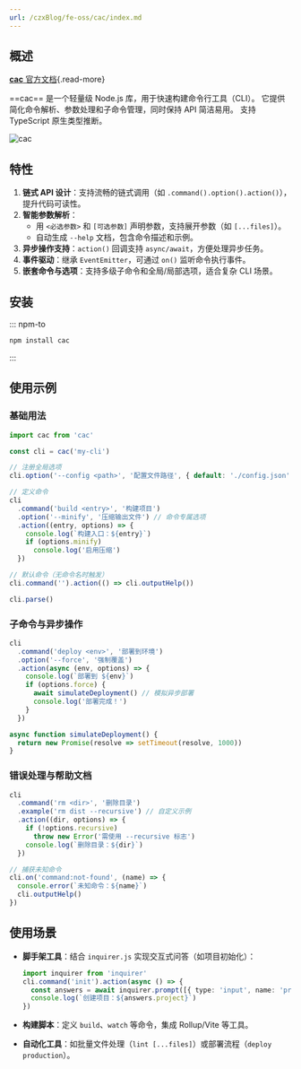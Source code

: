 ```yaml
---
url: /czxBlog/fe-oss/cac/index.md
---
```

## 概述

[**cac** 官方文档](https://github.com/egoist/cac){.read-more}

\==cac== 是一个轻量级 Node.js 库，用于快速构建命令行工具（CLI）。
它提供 简化命令解析、参数处理和子命令管理，同时保持 API 简洁易用。
支持 TypeScript 原生类型推断。

![cac](https://user-images.githubusercontent.com/8784712/28623641-373450f4-7249-11e7-854d-1b076dab274d.png)

## 特性

1. **链式 API 设计**：支持流畅的链式调用（如 `.command().option().action()`），提升代码可读性。
2. **智能参数解析**：
   * 用 `<必选参数>` 和 `[可选参数]` 声明参数，支持展开参数（如 `[...files]`）。
   * 自动生成 `--help` 文档，包含命令描述和示例。
3. **异步操作支持**：`action()` 回调支持 `async/await`，方便处理异步任务。
4. **事件驱动**：继承 `EventEmitter`，可通过 `on()` 监听命令执行事件。
5. **嵌套命令与选项**：支持多级子命令和全局/局部选项，适合复杂 CLI 场景。

## 安装

::: npm-to

```bash
npm install cac
```

:::

## 使用示例

### 基础用法

```ts
import cac from 'cac'

const cli = cac('my-cli')

// 注册全局选项
cli.option('--config <path>', '配置文件路径', { default: './config.json' })

// 定义命令
cli
  .command('build <entry>', '构建项目')
  .option('--minify', '压缩输出文件') // 命令专属选项
  .action((entry, options) => {
    console.log(`构建入口：${entry}`)
    if (options.minify)
      console.log('启用压缩')
  })

// 默认命令（无命令名时触发）
cli.command('').action(() => cli.outputHelp())

cli.parse()
```

### 子命令与异步操作

```ts
cli
  .command('deploy <env>', '部署到环境')
  .option('--force', '强制覆盖')
  .action(async (env, options) => {
    console.log(`部署到 ${env}`)
    if (options.force) {
      await simulateDeployment() // 模拟异步部署
      console.log('部署完成！')
    }
  })

async function simulateDeployment() {
  return new Promise(resolve => setTimeout(resolve, 1000))
}
```

### 错误处理与帮助文档

```ts
cli
  .command('rm <dir>', '删除目录')
  .example('rm dist --recursive') // 自定义示例
  .action((dir, options) => {
    if (!options.recursive)
      throw new Error('需使用 --recursive 标志')
    console.log(`删除目录：${dir}`)
  })

// 捕获未知命令
cli.on('command:not-found', (name) => {
  console.error(`未知命令：${name}`)
  cli.outputHelp()
})
```

## 使用场景

* **脚手架工具**：结合 `inquirer.js` 实现交互式问答（如项目初始化）：

  ```ts
  import inquirer from 'inquirer'
  cli.command('init').action(async () => {
    const answers = await inquirer.prompt([{ type: 'input', name: 'project' }])
    console.log(`创建项目：${answers.project}`)
  })
  ```

* **构建脚本**：定义 `build`、`watch` 等命令，集成 Rollup/Vite 等工具。

* **自动化工具**：如批量文件处理（`lint [...files]`）或部署流程（`deploy production`）。
